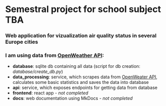 # Semestral project for school subject TBA
### Web application for vizualization air quality status in several Europe cities
### I am using data from [OpenWeather API](https://openweathermap.org/): 
- **database**: sqlite db containing all data (script for db creation: *database/create_db.py*)
- **data_processing**: service, which scrapes data from [OpenWeater API](https://openweathermap.org/), calculates some basic statistics and saves the data into database
- **api**: service, which exposes endpoints for getting data from database
- **frontend**: react app - *not completed*
- **docs**: web documentation using MkDocs - *not completed*
